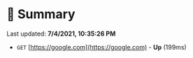 # 📖 Summary
Last updated: **7/4/2021, 10:35:26 PM**

- `GET` [https://google.com](https://google.com) - **Up** (199ms)
